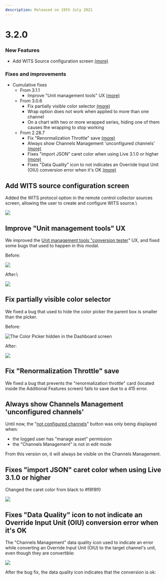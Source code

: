 ```yaml
---
description: Released on 19th July 2021
---
```


# 3.2.0

### New Features

* Add WITS Source configuration screen [(more)](3.2.0.md#add-wits-source-configuration-screen)

### Fixes and improvements

* Cumulative fixes
  * From 3.1.1
    * Improve "Unit management tools" UX [(more)](3.2.0.md#improve-unit-management-tools-ux)
  * From 3.0.6
    * Fix partially visible color selector [(more)](3.2.0.md#fix-partially-visible-color-selector)
    * Wrap option does not work when applied to more than one channel
    * On a chart with two or more wrapped series, hiding one of them causes the wrapping to stop working
  * From 2.28.7
    * Fix "Renormalization Throttle" save [(more)](3.2.0.md#fix-renormalization-throttle-save)
    * Always show Channels Management 'unconfigured channels' [(more)](3.2.0.md#always-show-channels-management-unconfigured-channels)
    * Fixes "import JSON" caret color when using Live 3.1.0 or higher [(more)](3.2.0.md#fixes-import-json-caret-color-when-using-live-3-1-0-or-higher)
    * Fixes "Data Quality" icon to not indicates an Override Input Unit (OIU) conversion error when it's OK [(more)](3.2.0.md#fixes-data-quality-icon-to-not-indicate-an-override-input-unit-oiu-conversion-error-when-its-ok)

## Add WITS source configuration screen

Added the WITS protocol option in the remote control collector sources screen, allowing the user to create and configure WITS source.\\

![](<../../.gitbook/assets/image (90).png>)

## Improve "Unit management tools" UX

We improved the [Unit management tools "conversion tester](../../administration/high-frequency-data/unit-management-tools.md#conversion-tester)" UX, and fixed some bugs that used to happen in this modal.

Before:

![](<../../.gitbook/assets/image (459).png>)

After:\\

![](<../../.gitbook/assets/image (283).png>)

## Fix partially visible color selector

We fixed a bug that used to hide the color picker the parent box is smaller than the picker.

Before:

![The Color Picker hidden in the Dashboard screen](<../../.gitbook/assets/image (178).png>)

After:

![](<../../.gitbook/assets/image (381).png>)

## Fix "Renormalization Throttle" save

We fixed a bug that prevents the "renormalization throttle" card (located inside the Additional Features screen) fails to save due to a 415 error.

## Always show Channels Management 'unconfigured channels'

Until now, the "[not configured channels](../../administration/data-normalization/data-management/channels-management.md#not-configured-channels)" button was only being displayed when:

* the logged user has "manage asset" permission
* the "Channels Management" is not in edit mode

From this version on, it will always be visible on the Channels Management.

## Fixes "import JSON" caret color when using Live 3.1.0 or higher

Changed the caret color from black to #f8f8f0

![](<../../.gitbook/assets/image (91).png>)

## Fixes "Data Quality" icon to not indicate an Override Input Unit (OIU) conversion error when it's OK

The "Channels Management" data quality icon used to indicate an error while converting an Override Input Unit (OIU) to the target channel's unit, even though they are convertible:

![](<../../.gitbook/assets/image (119).png>)

After the bug fix, the data quality icon indicates that the conversion is ok:
